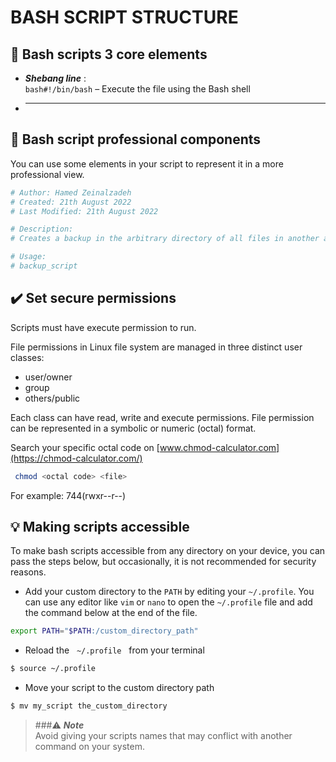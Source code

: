 # BASH SCRIPT STRUCTURE
## :key: Bash scripts 3 core elements
- ***Shebang line*** : 
<br>`bash#!/bin/bash` – Execute the file using the Bash shell
- ******
## :wrench: Bash script professional components
You can use some elements in your script to represent it in a more professional view.

```bash
# Author: Hamed Zeinalzadeh
# Created: 21th August 2022
# Last Modified: 21th August 2022

# Description:
# Creates a backup in the arbitrary directory of all files in another arbitrary directory.

# Usage:
# backup_script
```

## :heavy_check_mark: Set secure permissions
Scripts must have execute permission to run.

File permissions in Linux file system are managed in three distinct user classes: 
- user/owner
- group
- others/public 

 Each class can have read, write and execute permissions. File permission can be represented in a symbolic or numeric (octal) format.

Search your specific octal code on [www.chmod-calculator.com](https://chmod-calculator.com/)

```bash
 chmod <octal code> <file>
```


For example:  744(rwxr--r--)
## :bulb: Making scripts accessible
To make bash scripts accessible from any directory on your device, you can pass the steps below, but occasionally, it is not recommended for security reasons.
- Add your custom directory to the `PATH`  by editing your `~/.profile`. You can use any editor like `vim` or `nano` to open the `~/.profile` file and add the command below at the end of the file.

```bash
export PATH="$PATH:/custom_directory_path"
```

- Reload the &nbsp; `~/.profile` &nbsp; from your terminal 

```bash title='hello'
$ source ~/.profile
```

- Move your script to the custom directory path

```bash
$ mv my_script the_custom_directory
```
> ###:warning: ***Note***
> <br>Avoid giving your scripts names that may conflict with another command on your system.